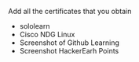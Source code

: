 Add all the certificates that you obtain

 * sololearn
 * Cisco NDG Linux   
 * Screenshot of Github Learning
 * Screenshot HackerEarh Points




